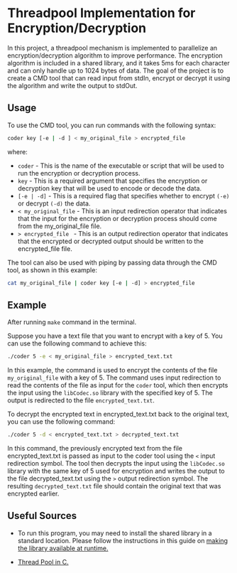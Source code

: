 # Threadpool Implementation for Encryption/Decryption

In this project, a threadpool mechanism is implemented to parallelize an encryption/decryption algorithm to improve
performance. The encryption algorithm is included in a shared library, and it takes 5ms for each character and can only
handle up to 1024 bytes of data. The goal of the project is to create a CMD tool that can read input from stdIn, encrypt
or decrypt it using the algorithm and write the output to stdOut.

## Usage

To use the CMD tool, you can run commands with the following syntax:

```bash
coder key [-e | -d ] < my_original_file > encrypted_file
```

where:

- ` coder ` - This is the name of the executable or script that will be used to run the encryption or decryption
  process.
- ` key ` - This is a required argument that specifies the encryption or decryption key that will be used to encode or
  decode the data.
- ` [-e | -d] ` - This is a required flag that specifies whether to encrypt `(-e)` or decrypt `(-d)` the data.
- ` < my_original_file ` - This is an input redirection operator that indicates that the input for the encryption or
  decryption process should come from the my_original_file file.
- `> encrypted_file ` - This is an output redirection operator that indicates that the encrypted or decrypted output
  should be written to the encrypted_file file.

The tool can also be used with piping by passing data through the CMD tool, as shown in this example:

```bash
cat my_original_file | coder key [-e | -d] > encrypted_file
```

## Example

After running `make` command in the terminal.

Suppose you have a text file that you want to encrypt with a key of 5. You can use the following command to achieve
this:

```bash
./coder 5 -e < my_original_file > encrypted_text.txt
```

In this example, the command is used to encrypt the contents of the file `my_original_file` with a key of 5. The command
uses input redirection to read the contents of the file as input for the `coder` tool, which then encrypts the input
using the `libCodec.so` library with the specified key of 5. The output is redirected to the file `encrypted_text.txt`.

To decrypt the encrypted text in encrypted_text.txt back to the original text, you can use the following command:

```bash
./coder 5 -d < encrypted_text.txt > decrypted_text.txt
```

In this command, the previously encrypted text from the file encrypted_text.txt is passed as input to the coder tool
using the `<` input redirection symbol. The tool then decrypts the input using the `libCodec.so` library with the same
key of 5 used for encryption and writes the output to the file decrypted_text.txt using the `>` output redirection
symbol. The resulting `decrypted_text.txt` file should contain the original text that was encrypted earlier.

## Useful Sources

* To run this program, you may need to install the shared library in a standard location. Please follow the instructions
  in this guide
  on [making the library available at runtime.](https://www.cprogramming.com/tutorial/shared-libraries-linux-gcc.html#:~:text=Making%20the%20library%20available%20at%20runtime)

* [Thread Pool in C.](https://nachtimwald.com/2019/04/12/thread-pool-in-c/)